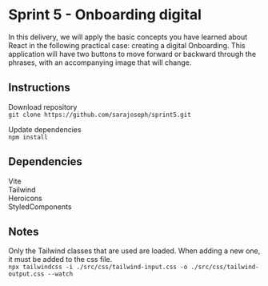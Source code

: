 
 # Sprint 5 - Onboarding digital

In this delivery, we will apply the basic concepts you have learned about React in the following practical case: creating a digital Onboarding. This application will have two buttons to move forward or backward through the phrases, with an accompanying image that will change.



## Instructions

Download repository  
`git clone https://github.com/sarajoseph/sprint5.git`  
  
Update dependencies  
`npm install`  
  

## Dependencies  

Vite  
Tailwind  
Heroicons  
StyledComponents  


## Notes

Only the Tailwind classes that are used are loaded. When adding a new one, it must be added to the css file.  
`npx tailwindcss -i ./src/css/tailwind-input.css -o ./src/css/tailwind-output.css --watch`